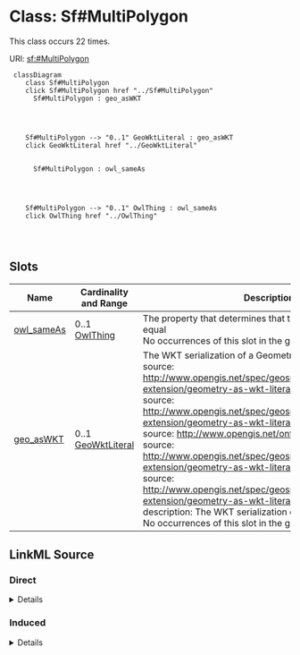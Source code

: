 

# Class: Sf#MultiPolygon




This class occurs 22 times.


URI: [sf:#MultiPolygon](http://www.opengis.net/ont/sf#MultiPolygon)






```mermaid
 classDiagram
    class Sf#MultiPolygon
    click Sf#MultiPolygon href "../Sf#MultiPolygon"
      Sf#MultiPolygon : geo_asWKT
        
          
    
    
    Sf#MultiPolygon --> "0..1" GeoWktLiteral : geo_asWKT
    click GeoWktLiteral href "../GeoWktLiteral"

        
      Sf#MultiPolygon : owl_sameAs
        
          
    
    
    Sf#MultiPolygon --> "0..1" OwlThing : owl_sameAs
    click OwlThing href "../OwlThing"

        
      
```




<!-- no inheritance hierarchy -->


## Slots

| Name | Cardinality and Range | Description | Inheritance | Occurrences |
| ---  | --- | --- | --- | --- |
| [owl_sameAs](../slots/owl_sameAs.md) | 0..1 <br/> [OwlThing](../classes/OwlThing.md) | The property that determines that two given individuals are equal <br/> No occurrences of this slot in the graph. | direct | 66 |
| [geo_asWKT](../slots/geo_asWKT.md) | 0..1 <br/> [GeoWktLiteral](../types/GeoWktLiteral.md) | The WKT serialization of a Geometry <br/> source: http://www.opengis.net/spec/geosparql/1.0/req/geometry-extension/geometry-as-wkt-literal<br/>source: http://www.opengis.net/spec/geosparql/1.1/req/geometry-extension/geometry-as-wkt-literal<br/>source: http://www.opengis.net/ont/geosparql#<br/>source: http://www.opengis.net/spec/geosparql/1.0/req/geometry-extension/geometry-as-wkt-literal<br/>source: http://www.opengis.net/spec/geosparql/1.1/req/geometry-extension/geometry-as-wkt-literal<br/>description: The WKT serialization of a Geometry<br/>No occurrences of this slot in the graph. | direct | 22 |














## LinkML Source

<!-- TODO: investigate https://stackoverflow.com/questions/37606292/how-to-create-tabbed-code-blocks-in-mkdocs-or-sphinx -->

### Direct

<details>

```yaml
name: sf_#MultiPolygon
from_schema: okns:hydrology-kg
rank: 1000
slots:
- owl_sameAs
- geo_asWKT
class_uri: sf:#MultiPolygon

```
</details>

### Induced

<details>

```yaml
name: sf_#MultiPolygon
from_schema: okns:hydrology-kg
rank: 1000
attributes:
  owl_sameAs:
    name: owl_sameAs
    description: The property that determines that two given individuals are equal.
    title: sameAs
    comments:
    - No occurrences of this slot in the graph.
    from_schema: okns:owl-rdf-rdfs
    source: http://www.w3.org/2002/07/owl#
    domain: owl_Thing
    slot_uri: owl:sameAs
    alias: owl_sameAs
    owner: sf_#MultiPolygon
    domain_of:
    - http___gwml2.org_def_gwml2#GW_Aquifer
    - http___gwml2.org_def_gwml2#GW_AquiferSystem
    - http___nhdplusv2.spatialai.org_v1_nhdplusv2#FlowPathLength
    - hyf__HY_ElementaryFlowPath
    - hyf__HY_Lake
    - hyf__HY_WaterBody
    - il_isgs_ISGS-Well
    - il_isgs_WellDepthInFt
    - il_isgs_WellPurpose
    - il_isgs_WellYield
    - kwgo_S2Cell_Level13
    - me_mgs_MGS-Well
    - me_mgs_WellDepthInFt
    - me_mgs_WellOverburdenThicknessInFt
    - me_mgs_WellType
    - me_mgs_WellUse
    - owl_DataProperty
    - sf_#MultiPolygon
    - sf_#Polygon
    - us_sdwis_PWS-ServiceArea
    - us_sdwis_PWS-ServiceAreaType
    - us_sdwis_PWS-SourceWaterType
    - us_sdwis_PWS-SubFeatureActivity
    - us_sdwis_PWS-SubFeatureType
    - us_sdwis_PublicWaterSystem-CWS
    - us_sdwis_PublicWaterSystem-GW
    - us_sdwis_PublicWaterSystem-NTNCWS
    - us_sdwis_PublicWaterSystem-SW
    - us_sdwis_PublicWaterSystem-TNCWS
    range: owl_Thing
  geo_asWKT:
    name: geo_asWKT
    description: The WKT serialization of a Geometry
    comments:
    - 'source: http://www.opengis.net/spec/geosparql/1.0/req/geometry-extension/geometry-as-wkt-literal'
    - 'source: http://www.opengis.net/spec/geosparql/1.1/req/geometry-extension/geometry-as-wkt-literal'
    - 'source: http://www.opengis.net/ont/geosparql#'
    - 'source: http://www.opengis.net/spec/geosparql/1.0/req/geometry-extension/geometry-as-wkt-literal'
    - 'source: http://www.opengis.net/spec/geosparql/1.1/req/geometry-extension/geometry-as-wkt-literal'
    - 'description: The WKT serialization of a Geometry'
    - No occurrences of this slot in the graph.
    from_schema: okns:geo
    source: http://www.opengis.net/ont/geosparql#
    domain: geo_Geometry
    slot_uri: geo:asWKT
    alias: geo_asWKT
    owner: sf_#MultiPolygon
    domain_of:
    - sf_#MultiPolygon
    - sf_#Polygon
    subproperty_of: geo_hasSerialization
    range: geo_wktLiteral
class_uri: sf:#MultiPolygon

```
</details>
